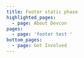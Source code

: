 ```yaml
---
title: Footer static phase
highlighted_pages:
  - page: About Devcon
pages:
  - page: 'footer test '
bottom_pages:
  - page: Get Involved
---
```

